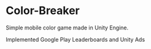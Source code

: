 # Color-Breaker
Simple mobile color game made in Unity Engine.

Implemented Google Play Leaderboards and Unity Ads
